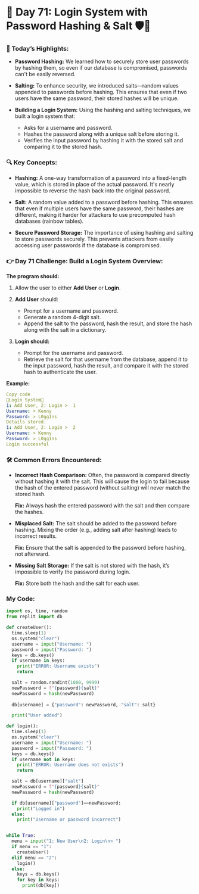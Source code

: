 # 🌟 Day 71: Login System with Password Hashing & Salt 🛡️🔑

### 🎊 Today’s Highlights:

* **Password Hashing:** We learned how to securely store user passwords by hashing them, so even if our database is compromised, passwords can't be easily reversed.

* **Salting:** To enhance security, we introduced salts—random values appended to passwords before hashing. This ensures that even if two users have the same password, their stored hashes will be unique.

* **Building a Login System:**  Using the hashing and salting techniques, we built a login system that:

     * Asks for a username and password.
     * Hashes the password along with a unique salt before storing it.
     * Verifies the input password by hashing it with the stored salt and comparing it to the stored hash.

### 🔍 Key Concepts:

* **Hashing:** A one-way transformation of a password into a fixed-length value, which is stored in place of the actual password. It's nearly impossible to reverse the hash back into the original password.

* **Salt:** A random value added to a password before hashing. This ensures that even if multiple users have the same password, their hashes are different, making it harder for attackers to use precomputed hash databases (rainbow tables).

* **Secure Password Storage:** The importance of using hashing and salting to store passwords securely. This prevents attackers from easily accessing user passwords if the database is compromised.

### 👉 Day 71 Challenge: Build a Login System Overview:

**The program should:**

1. Allow the user to either **Add User** or **Login**.

2. **Add User** should:
    * Prompt for a username and password.
    * Generate a random 4-digit salt.
    * Append the salt to the password, hash the result, and store the hash along with the salt in a dictionary.

3. **Login should:**
    * Prompt for the username and password.
    * Retrieve the salt for that username from the database, append it to the input password, hash the result, and compare it with the stored hash to authenticate the user.

**Example:**
```yaml
Copy code
🌟Login System🌟
1: Add User, 2: Login >  1
Username: > Kenny
Password: > L0gg1ns
Details stored.
1: Add User, 2: Login >  2
Username: > Kenny
Password: > L0gg1ns
Login successful
```

### 🛠️ Common Errors Encountered:

* **Incorrect Hash Comparison:** Often, the password is compared directly without hashing it with the salt. This will cause the login to fail because the hash of the entered password (without salting) will never match the stored hash.

  **Fix:** Always hash the entered password with the salt and then compare the hashes.

* **Misplaced Salt:** The salt should be added to the password before hashing. Mixing the order (e.g., adding salt after hashing) leads to incorrect results.

  **Fix:** Ensure that the salt is appended to the password before hashing, not afterward.

* **Missing Salt Storage:** If the salt is not stored with the hash, it’s impossible to verify the password during login.

  **Fix:** Store both the hash and the salt for each user.

### My Code:
```python
import os, time, random
from replit import db

def createUser():
  time.sleep(1)
  os.system("clear")
  username = input("Username: ")
  password = input("Password: ")
  keys = db.keys()
  if username in keys:
    print("ERROR: Username exists")
    return

  salt = random.randint(1000, 9999)
  newPassword = f"{password}{salt}"
  newPassword = hash(newPassword)
  
  db[username] = {"password": newPassword, "salt": salt}

  print("User added")

def login():
  time.sleep(1)
  os.system("clear")
  username = input("Username: ")
  password = input("Password: ")
  keys = db.keys()
  if username not in keys:
    print("ERROR: Username does not exists")
    return

  salt = db[username]["salt"]
  newPassword = f"{password}{salt}"
  newPassword = hash(newPassword)

  if db[username]["password"]==newPassword:
    print("Logged in")
  else:
    print("Username or password incorrect")


while True:
  menu = input("1: New User\n2: Login\n> ")
  if menu == "1":
    createUser()
  elif menu == "2":
    login()
  else:
    keys = db.keys()
    for key in keys:
      print(db[key])
